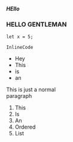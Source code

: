 ***HEllo***
### HELLO GENTLEMAN
```
let x = 5;
```
`InlineCode`
- Hey
- This
- is
- an

This is just a normal  
paragraph

1. This
2. Is
3. An 
4. Ordered
5. List
